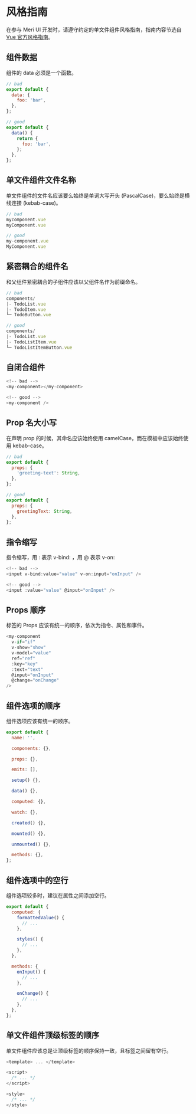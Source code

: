 # 风格指南

在参与 Meri UI 开发时，请遵守约定的单文件组件风格指南，指南内容节选自 [Vue 官方风格指南](https://cn.vuejs.org/)。

## 组件数据
组件的 data 必须是一个函数。

``` js
// bad
export default {
  data: {
    foo: 'bar',
  },
};

// good
export default {
  data() {
    return {
      foo: 'bar',
    };
  },
};
```

## 单文件组件文件名称

单文件组件的文件名应该要么始终是单词大写开头 (PascalCase)，要么始终是横线连接 (kebab-case)。

```js
// bad
mycomponent.vue
myComponent.vue

// good
my-component.vue
MyComponent.vue
```

## 紧密耦合的组件名

和父组件紧密耦合的子组件应该以父组件名作为前缀命名。

```js
// bad
components/
|- TodoList.vue
|- TodoItem.vue
└─ TodoButton.vue

// good
components/
|- TodoList.vue
|- TodoListItem.vue
└─ TodoListItemButton.vue

```

## 自闭合组件

```js
<!-- bad -->
<my-component></my-component>

<!-- good -->
<my-component />

```

## Prop 名大小写
在声明 prop 的时候，其命名应该始终使用 camelCase，而在模板中应该始终使用 kebab-case。
```js
// bad
export default {
  props: {
    'greeting-text': String,
  },
};

// good
export default {
  props: {
    greetingText: String,
  },
};

```

## 指令缩写
指令缩写，用 : 表示 v-bind: ，用 @ 表示 v-on:

```js
<!-- bad -->
<input v-bind:value="value" v-on:input="onInput" />

<!-- good -->
<input :value="value" @input="onInput" />
```

## Props 顺序
标签的 Props 应该有统一的顺序，依次为指令、属性和事件。

```js
<my-component
  v-if="if"
  v-show="show"
  v-model="value"
  ref="ref"
  :key="key"
  :text="text"
  @input="onInput"
  @change="onChange"
/>

```

## 组件选项的顺序
组件选项应该有统一的顺序。
```js
export default {
  name: '',

  components: {},

  props: {},

  emits: [],

  setup() {},

  data() {},

  computed: {},

  watch: {},

  created() {},

  mounted() {},

  unmounted() {},

  methods: {},
};

```

## 组件选项中的空行

组件选项较多时，建议在属性之间添加空行。

```js
export default {
  computed: {
    formattedValue() {
      // ...
    },

    styles() {
      // ...
    },
  },

  methods: {
    onInput() {
      // ...
    },

    onChange() {
      // ...
    },
  },
};
```

## 单文件组件顶级标签的顺序

单文件组件应该总是让顶级标签的顺序保持一致，且标签之间留有空行。

```js
<template> ... </template>

<script>
  /* ... */
</script>

<style>
  /* ... */
</style>

```